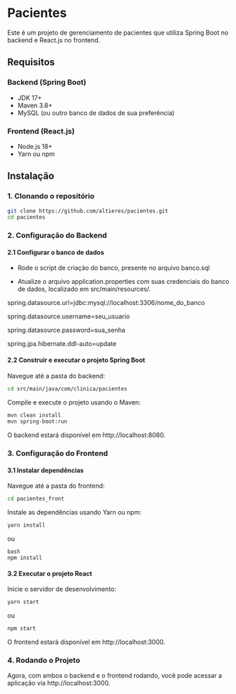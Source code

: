 # Pacientes

Este é um projeto de gerenciamento de pacientes que utiliza Spring Boot no backend e React.js no frontend.

## Requisitos

### Backend (Spring Boot)
- JDK 17+
- Maven 3.8+
- MySQL (ou outro banco de dados de sua preferência)

### Frontend (React.js)
- Node.js 18+
- Yarn ou npm

## Instalação

### 1. Clonando o repositório

```bash
git clone https://github.com/altieres/pacientes.git
cd pacientes
```

### 2. Configuração do Backend
#### 2.1 Configurar o banco de dados

 - Rode o script de criação do banco, presente no arquivo banco.sql

 - Atualize o arquivo application.properties com suas credenciais do banco de dados, localizado em src/main/resources/.



spring.datasource.url=jdbc:mysql://localhost:3306/nome_do_banco

spring.datasource.username=seu_usuario

spring.datasource.password=sua_senha

spring.jpa.hibernate.ddl-auto=update

#### 2.2 Construir e executar o projeto Spring Boot

Navegue até a pasta do backend:

```bash
cd src/main/java/com/clinica/pacientes
```

Compile e execute o projeto usando o Maven:

```bash
mvn clean install
mvn spring-boot:run
```

O backend estará disponível em http://localhost:8080.

### 3. Configuração do Frontend
#### 3.1 Instalar dependências

Navegue até a pasta do frontend:

```bash
cd pacientes_front
```

Instale as dependências usando Yarn ou npm:

```bash
yarn install
```
ou

```
bash
npm install
```

#### 3.2 Executar o projeto React

Inicie o servidor de desenvolvimento:

```bash
yarn start
```
ou
```bash
npm start
```

O frontend estará disponível em http://localhost:3000.

### 4. Rodando o Projeto

Agora, com ambos o backend e o frontend rodando, você pode acessar a aplicação via http://localhost:3000.